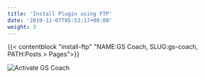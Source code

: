 ```yaml
---
title: 'Install Plugin using FTP'
date: '2019-11-07T05:53:17+00:00'
weight: 3
---
```


{{< contentblock "install-ftp" "NAME:GS Coach, SLUG:gs-coach, PATH:Posts &gt; Pages">}}


![Activate GS Coach](../images/Activate_GS_Coach.png)